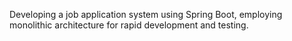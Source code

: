 Developing a job application system using Spring Boot, employing monolithic architecture for rapid development and testing.
